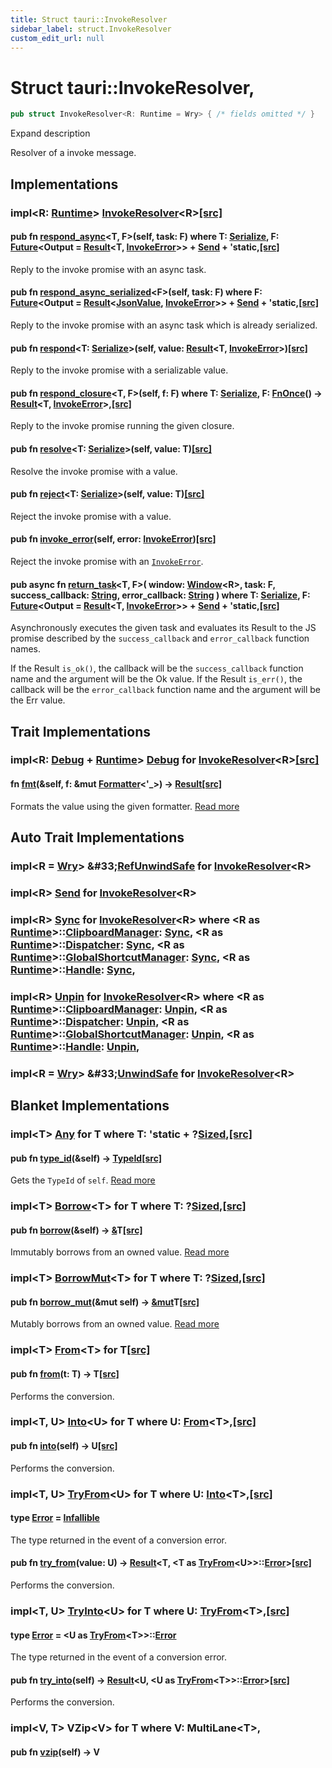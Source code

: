 ```yaml
---
title: Struct tauri::InvokeResolver
sidebar_label: struct.InvokeResolver
custom_edit_url: null
---
```


  # Struct tauri::InvokeResolver,

```rs
pub struct InvokeResolver<R: Runtime = Wry> { /* fields omitted */ }
```

Expand description

Resolver of a invoke message.

## Implementations

### impl&lt;R: [Runtime](/docs/api/rust/tauri/trait.Runtime "trait tauri::Runtime")> [InvokeResolver](/docs/api/rust/tauri/struct.InvokeResolver "struct tauri::InvokeResolver")&lt;R>[\[src\]](/docs/api/rust/tauri/../src/tauri/hooks.rs#127-236 "goto source code")

#### pub fn [respond_async](/docs/api/rust/tauri/about:blank#method.respond_async)&lt;T, F>(self, task: F) where T: [Serialize](https://docs.rs/serde/1.0.127/serde/ser/trait.Serialize.html "trait serde::ser::Serialize"), F: [Future](https://doc.rust-lang.org/1.54.0/core/future/future/trait.Future.html "trait core::future::future::Future")&lt;Output = [Result](https://doc.rust-lang.org/1.54.0/core/result/enum.Result.html "enum core::result::Result")&lt;T, [InvokeError](/docs/api/rust/tauri/struct.InvokeError "struct tauri::InvokeError")>> + [Send](https://doc.rust-lang.org/1.54.0/core/marker/trait.Send.html "trait core::marker::Send") + 'static,[\[src\]](/docs/api/rust/tauri/../src/tauri/hooks.rs#137-145 "goto source code")

Reply to the invoke promise with an async task.

#### pub fn [respond_async_serialized](/docs/api/rust/tauri/about:blank#method.respond_async_serialized)&lt;F>(self, task: F) where F: [Future](https://doc.rust-lang.org/1.54.0/core/future/future/trait.Future.html "trait core::future::future::Future")&lt;Output = [Result](https://doc.rust-lang.org/1.54.0/core/result/enum.Result.html "enum core::result::Result")&lt;[JsonValue](https://docs.rs/serde_json/1.0.66/serde_json/value/enum.Value.html "enum serde_json::value::Value"), [InvokeError](/docs/api/rust/tauri/struct.InvokeError "struct tauri::InvokeError")>> + [Send](https://doc.rust-lang.org/1.54.0/core/marker/trait.Send.html "trait core::marker::Send") + 'static,[\[src\]](/docs/api/rust/tauri/../src/tauri/hooks.rs#148-155 "goto source code")

Reply to the invoke promise with an async task which is already serialized.

#### pub fn [respond](/docs/api/rust/tauri/about:blank#method.respond)&lt;T: [Serialize](https://docs.rs/serde/1.0.127/serde/ser/trait.Serialize.html "trait serde::ser::Serialize")>(self, value: [Result](https://doc.rust-lang.org/1.54.0/core/result/enum.Result.html "enum core::result::Result")&lt;T, [InvokeError](/docs/api/rust/tauri/struct.InvokeError "struct tauri::InvokeError")>)[\[src\]](/docs/api/rust/tauri/../src/tauri/hooks.rs#158-160 "goto source code")

Reply to the invoke promise with a serializable value.

#### pub fn [respond_closure](/docs/api/rust/tauri/about:blank#method.respond_closure)&lt;T, F>(self, f: F) where T: [Serialize](https://docs.rs/serde/1.0.127/serde/ser/trait.Serialize.html "trait serde::ser::Serialize"), F: [FnOnce](https://doc.rust-lang.org/1.54.0/core/ops/function/trait.FnOnce.html "trait core::ops::function::FnOnce")() -> [Result](https://doc.rust-lang.org/1.54.0/core/result/enum.Result.html "enum core::result::Result")&lt;T, [InvokeError](/docs/api/rust/tauri/struct.InvokeError "struct tauri::InvokeError")>,[\[src\]](/docs/api/rust/tauri/../src/tauri/hooks.rs#163-169 "goto source code")

Reply to the invoke promise running the given closure.

#### pub fn [resolve](/docs/api/rust/tauri/about:blank#method.resolve)&lt;T: [Serialize](https://docs.rs/serde/1.0.127/serde/ser/trait.Serialize.html "trait serde::ser::Serialize")>(self, value: T)[\[src\]](/docs/api/rust/tauri/../src/tauri/hooks.rs#172-174 "goto source code")

Resolve the invoke promise with a value.

#### pub fn [reject](/docs/api/rust/tauri/about:blank#method.reject)&lt;T: [Serialize](https://docs.rs/serde/1.0.127/serde/ser/trait.Serialize.html "trait serde::ser::Serialize")>(self, value: T)[\[src\]](/docs/api/rust/tauri/../src/tauri/hooks.rs#177-184 "goto source code")

Reject the invoke promise with a value.

#### pub fn [invoke_error](/docs/api/rust/tauri/about:blank#method.invoke_error)(self, error: [InvokeError](/docs/api/rust/tauri/struct.InvokeError "struct tauri::InvokeError"))[\[src\]](/docs/api/rust/tauri/../src/tauri/hooks.rs#187-189 "goto source code")

Reject the invoke promise with an [`InvokeError`](/docs/api/rust/tauri/struct.InvokeError "InvokeError").

#### pub async fn [return_task](/docs/api/rust/tauri/about:blank#method.return_task)&lt;T, F>( window: [Window](/docs/api/rust/tauri/window/struct.Window "struct tauri::window::Window")&lt;R>, task: F, success_callback: [String](https://doc.rust-lang.org/1.54.0/alloc/string/struct.String.html "struct alloc::string::String"), error_callback: [String](https://doc.rust-lang.org/1.54.0/alloc/string/struct.String.html "struct alloc::string::String") ) where T: [Serialize](https://docs.rs/serde/1.0.127/serde/ser/trait.Serialize.html "trait serde::ser::Serialize"), F: [Future](https://doc.rust-lang.org/1.54.0/core/future/future/trait.Future.html "trait core::future::future::Future")&lt;Output = [Result](https://doc.rust-lang.org/1.54.0/core/result/enum.Result.html "enum core::result::Result")&lt;T, [InvokeError](/docs/api/rust/tauri/struct.InvokeError "struct tauri::InvokeError")>> + [Send](https://doc.rust-lang.org/1.54.0/core/marker/trait.Send.html "trait core::marker::Send") + 'static,[\[src\]](/docs/api/rust/tauri/../src/tauri/hooks.rs#196-207 "goto source code")

Asynchronously executes the given task and evaluates its Result to the JS promise described by the `success_callback` and `error_callback` function names.

If the Result `is_ok()`, the callback will be the `success_callback` function name and the argument will be the Ok value. If the Result `is_err()`, the callback will be the `error_callback` function name and the argument will be the Err value.

## Trait Implementations

### impl&lt;R: [Debug](https://doc.rust-lang.org/1.54.0/core/fmt/trait.Debug.html "trait core::fmt::Debug") + [Runtime](/docs/api/rust/tauri/trait.Runtime "trait tauri::Runtime")> [Debug](https://doc.rust-lang.org/1.54.0/core/fmt/trait.Debug.html "trait core::fmt::Debug") for [InvokeResolver](/docs/api/rust/tauri/struct.InvokeResolver "struct tauri::InvokeResolver")&lt;R>[\[src\]](/docs/api/rust/tauri/../src/tauri/hooks.rs#120 "goto source code")

#### fn [fmt](https://doc.rust-lang.org/1.54.0/core/fmt/trait.Debug.html#tymethod.fmt)(&self, f: &mut [Formatter](https://doc.rust-lang.org/1.54.0/core/fmt/struct.Formatter.html "struct core::fmt::Formatter")&lt;'\_>) -> [Result](https://doc.rust-lang.org/1.54.0/core/fmt/type.Result.html "type core::fmt::Result")[\[src\]](/docs/api/rust/tauri/../src/tauri/hooks.rs#120 "goto source code")

Formats the value using the given formatter. [Read more](https://doc.rust-lang.org/1.54.0/core/fmt/trait.Debug.html#tymethod.fmt)

## Auto Trait Implementations

### impl&lt;R = [Wry](/docs/api/rust/tauri/struct.Wry "struct tauri::Wry")> \&#33;[RefUnwindSafe](https://doc.rust-lang.org/1.54.0/std/panic/trait.RefUnwindSafe.html "trait std::panic::RefUnwindSafe") for [InvokeResolver](/docs/api/rust/tauri/struct.InvokeResolver "struct tauri::InvokeResolver")&lt;R>

### impl&lt;R> [Send](https://doc.rust-lang.org/1.54.0/core/marker/trait.Send.html "trait core::marker::Send") for [InvokeResolver](/docs/api/rust/tauri/struct.InvokeResolver "struct tauri::InvokeResolver")&lt;R>

### impl&lt;R> [Sync](https://doc.rust-lang.org/1.54.0/core/marker/trait.Sync.html "trait core::marker::Sync") for [InvokeResolver](/docs/api/rust/tauri/struct.InvokeResolver "struct tauri::InvokeResolver")&lt;R> where &lt;R as [Runtime](/docs/api/rust/tauri/trait.Runtime "trait tauri::Runtime")>::[ClipboardManager](/docs/api/rust/tauri/trait.Runtime#associatedtype.ClipboardManager "type tauri::Runtime::ClipboardManager"): [Sync](https://doc.rust-lang.org/1.54.0/core/marker/trait.Sync.html "trait core::marker::Sync"), &lt;R as [Runtime](/docs/api/rust/tauri/trait.Runtime "trait tauri::Runtime")>::[Dispatcher](/docs/api/rust/tauri/trait.Runtime#associatedtype.Dispatcher "type tauri::Runtime::Dispatcher"): [Sync](https://doc.rust-lang.org/1.54.0/core/marker/trait.Sync.html "trait core::marker::Sync"), &lt;R as [Runtime](/docs/api/rust/tauri/trait.Runtime "trait tauri::Runtime")>::[GlobalShortcutManager](/docs/api/rust/tauri/trait.Runtime#associatedtype.GlobalShortcutManager "type tauri::Runtime::GlobalShortcutManager"): [Sync](https://doc.rust-lang.org/1.54.0/core/marker/trait.Sync.html "trait core::marker::Sync"), &lt;R as [Runtime](/docs/api/rust/tauri/trait.Runtime "trait tauri::Runtime")>::[Handle](/docs/api/rust/tauri/trait.Runtime#associatedtype.Handle "type tauri::Runtime::Handle"): [Sync](https://doc.rust-lang.org/1.54.0/core/marker/trait.Sync.html "trait core::marker::Sync"),

### impl&lt;R> [Unpin](https://doc.rust-lang.org/1.54.0/core/marker/trait.Unpin.html "trait core::marker::Unpin") for [InvokeResolver](/docs/api/rust/tauri/struct.InvokeResolver "struct tauri::InvokeResolver")&lt;R> where &lt;R as [Runtime](/docs/api/rust/tauri/trait.Runtime "trait tauri::Runtime")>::[ClipboardManager](/docs/api/rust/tauri/trait.Runtime#associatedtype.ClipboardManager "type tauri::Runtime::ClipboardManager"): [Unpin](https://doc.rust-lang.org/1.54.0/core/marker/trait.Unpin.html "trait core::marker::Unpin"), &lt;R as [Runtime](/docs/api/rust/tauri/trait.Runtime "trait tauri::Runtime")>::[Dispatcher](/docs/api/rust/tauri/trait.Runtime#associatedtype.Dispatcher "type tauri::Runtime::Dispatcher"): [Unpin](https://doc.rust-lang.org/1.54.0/core/marker/trait.Unpin.html "trait core::marker::Unpin"), &lt;R as [Runtime](/docs/api/rust/tauri/trait.Runtime "trait tauri::Runtime")>::[GlobalShortcutManager](/docs/api/rust/tauri/trait.Runtime#associatedtype.GlobalShortcutManager "type tauri::Runtime::GlobalShortcutManager"): [Unpin](https://doc.rust-lang.org/1.54.0/core/marker/trait.Unpin.html "trait core::marker::Unpin"), &lt;R as [Runtime](/docs/api/rust/tauri/trait.Runtime "trait tauri::Runtime")>::[Handle](/docs/api/rust/tauri/trait.Runtime#associatedtype.Handle "type tauri::Runtime::Handle"): [Unpin](https://doc.rust-lang.org/1.54.0/core/marker/trait.Unpin.html "trait core::marker::Unpin"),

### impl&lt;R = [Wry](/docs/api/rust/tauri/struct.Wry "struct tauri::Wry")> \&#33;[UnwindSafe](https://doc.rust-lang.org/1.54.0/std/panic/trait.UnwindSafe.html "trait std::panic::UnwindSafe") for [InvokeResolver](/docs/api/rust/tauri/struct.InvokeResolver "struct tauri::InvokeResolver")&lt;R>

## Blanket Implementations

### impl&lt;T> [Any](https://doc.rust-lang.org/1.54.0/core/any/trait.Any.html "trait core::any::Any") for T where T: 'static + ?[Sized](https://doc.rust-lang.org/1.54.0/core/marker/trait.Sized.html "trait core::marker::Sized"),[\[src\]](https://doc.rust-lang.org/1.54.0/src/core/any.rs.html#131-135 "goto source code")

#### pub fn [type_id](https://doc.rust-lang.org/1.54.0/core/any/trait.Any.html#tymethod.type_id)(&self) -> [TypeId](https://doc.rust-lang.org/1.54.0/core/any/struct.TypeId.html "struct core::any::TypeId")[\[src\]](https://doc.rust-lang.org/1.54.0/src/core/any.rs.html#132 "goto source code")

Gets the `TypeId` of `self`. [Read more](https://doc.rust-lang.org/1.54.0/core/any/trait.Any.html#tymethod.type_id)

### impl&lt;T> [Borrow](https://doc.rust-lang.org/1.54.0/core/borrow/trait.Borrow.html "trait core::borrow::Borrow")&lt;T> for T where T: ?[Sized](https://doc.rust-lang.org/1.54.0/core/marker/trait.Sized.html "trait core::marker::Sized"),[\[src\]](https://doc.rust-lang.org/1.54.0/src/core/borrow.rs.html#208-213 "goto source code")

#### pub fn [borrow](https://doc.rust-lang.org/1.54.0/core/borrow/trait.Borrow.html#tymethod.borrow)(&self) -> [&](https://doc.rust-lang.org/1.54.0/std/primitive.reference.html)T[\[src\]](https://doc.rust-lang.org/1.54.0/src/core/borrow.rs.html#210 "goto source code")

Immutably borrows from an owned value. [Read more](https://doc.rust-lang.org/1.54.0/core/borrow/trait.Borrow.html#tymethod.borrow)

### impl&lt;T> [BorrowMut](https://doc.rust-lang.org/1.54.0/core/borrow/trait.BorrowMut.html "trait core::borrow::BorrowMut")&lt;T> for T where T: ?[Sized](https://doc.rust-lang.org/1.54.0/core/marker/trait.Sized.html "trait core::marker::Sized"),[\[src\]](https://doc.rust-lang.org/1.54.0/src/core/borrow.rs.html#216-220 "goto source code")

#### pub fn [borrow_mut](https://doc.rust-lang.org/1.54.0/core/borrow/trait.BorrowMut.html#tymethod.borrow_mut)(&mut self) -> [&mut](https://doc.rust-lang.org/1.54.0/std/primitive.reference.html)T[\[src\]](https://doc.rust-lang.org/1.54.0/src/core/borrow.rs.html#217 "goto source code")

Mutably borrows from an owned value. [Read more](https://doc.rust-lang.org/1.54.0/core/borrow/trait.BorrowMut.html#tymethod.borrow_mut)

### impl&lt;T> [From](https://doc.rust-lang.org/1.54.0/core/convert/trait.From.html "trait core::convert::From")&lt;T> for T[\[src\]](https://doc.rust-lang.org/1.54.0/src/core/convert/mod.rs.html#544-548 "goto source code")

#### pub fn [from](https://doc.rust-lang.org/1.54.0/core/convert/trait.From.html#tymethod.from)(t: T) -> T[\[src\]](https://doc.rust-lang.org/1.54.0/src/core/convert/mod.rs.html#545 "goto source code")

Performs the conversion.

### impl&lt;T, U> [Into](https://doc.rust-lang.org/1.54.0/core/convert/trait.Into.html "trait core::convert::Into")&lt;U> for T where U: [From](https://doc.rust-lang.org/1.54.0/core/convert/trait.From.html "trait core::convert::From")&lt;T>,[\[src\]](https://doc.rust-lang.org/1.54.0/src/core/convert/mod.rs.html#533-540 "goto source code")

#### pub fn [into](https://doc.rust-lang.org/1.54.0/core/convert/trait.Into.html#tymethod.into)(self) -> U[\[src\]](https://doc.rust-lang.org/1.54.0/src/core/convert/mod.rs.html#537 "goto source code")

Performs the conversion.

### impl&lt;T, U> [TryFrom](https://doc.rust-lang.org/1.54.0/core/convert/trait.TryFrom.html "trait core::convert::TryFrom")&lt;U> for T where U: [Into](https://doc.rust-lang.org/1.54.0/core/convert/trait.Into.html "trait core::convert::Into")&lt;T>,[\[src\]](https://doc.rust-lang.org/1.54.0/src/core/convert/mod.rs.html#581-590 "goto source code")

#### type [Error](https://doc.rust-lang.org/1.54.0/core/convert/trait.TryFrom.html#associatedtype.Error) = [Infallible](https://doc.rust-lang.org/1.54.0/core/convert/enum.Infallible.html "enum core::convert::Infallible")

The type returned in the event of a conversion error.

#### pub fn [try_from](https://doc.rust-lang.org/1.54.0/core/convert/trait.TryFrom.html#tymethod.try_from)(value: U) -> [Result](https://doc.rust-lang.org/1.54.0/core/result/enum.Result.html "enum core::result::Result")&lt;T, &lt;T as [TryFrom](https://doc.rust-lang.org/1.54.0/core/convert/trait.TryFrom.html "trait core::convert::TryFrom")&lt;U>>::[Error](https://doc.rust-lang.org/1.54.0/core/convert/trait.TryFrom.html#associatedtype.Error "type core::convert::TryFrom::Error")>[\[src\]](https://doc.rust-lang.org/1.54.0/src/core/convert/mod.rs.html#587 "goto source code")

Performs the conversion.

### impl&lt;T, U> [TryInto](https://doc.rust-lang.org/1.54.0/core/convert/trait.TryInto.html "trait core::convert::TryInto")&lt;U> for T where U: [TryFrom](https://doc.rust-lang.org/1.54.0/core/convert/trait.TryFrom.html "trait core::convert::TryFrom")&lt;T>,[\[src\]](https://doc.rust-lang.org/1.54.0/src/core/convert/mod.rs.html#567-576 "goto source code")

#### type [Error](https://doc.rust-lang.org/1.54.0/core/convert/trait.TryInto.html#associatedtype.Error) = &lt;U as [TryFrom](https://doc.rust-lang.org/1.54.0/core/convert/trait.TryFrom.html "trait core::convert::TryFrom")&lt;T>>::[Error](https://doc.rust-lang.org/1.54.0/core/convert/trait.TryFrom.html#associatedtype.Error "type core::convert::TryFrom::Error")

The type returned in the event of a conversion error.

#### pub fn [try_into](https://doc.rust-lang.org/1.54.0/core/convert/trait.TryInto.html#tymethod.try_into)(self) -> [Result](https://doc.rust-lang.org/1.54.0/core/result/enum.Result.html "enum core::result::Result")&lt;U, &lt;U as [TryFrom](https://doc.rust-lang.org/1.54.0/core/convert/trait.TryFrom.html "trait core::convert::TryFrom")&lt;T>>::[Error](https://doc.rust-lang.org/1.54.0/core/convert/trait.TryFrom.html#associatedtype.Error "type core::convert::TryFrom::Error")>[\[src\]](https://doc.rust-lang.org/1.54.0/src/core/convert/mod.rs.html#573 "goto source code")

Performs the conversion.

### impl&lt;V, T> VZip&lt;V> for T where V: MultiLane&lt;T>,

#### pub fn [vzip](/docs/api/rust/tauri/about:blank#tymethod.vzip)(self) -> V
  